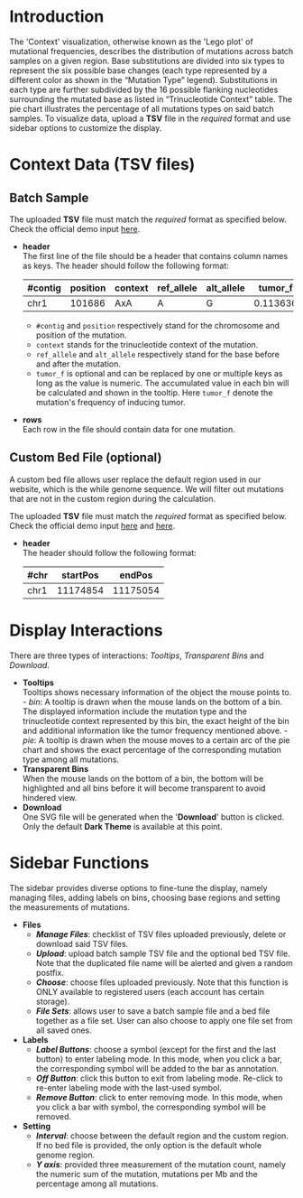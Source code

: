 # Introduction
The 'Context' visualization, otherwise known as the 'Lego plot' of mutational frequencies, describes the distribution of mutations across batch samples on a given region. Base substitutions are divided into six types to represent the six possible base changes (each type represented by a different color as shown in the “Mutation Type” legend). Substitutions in each type are further subdivided by the 16 possible flanking nucleotides surrounding the mutated base as listed in “Trinucleotide Context” table. The pie chart illustrates the percentage of all mutations types on said batch samples. To visualize data, upload a **TSV** file in the *required* format and use sidebar options to customize the display.

# Context Data (TSV files)

## Batch Sample
The uploaded **TSV** file must match the *required* format as specified below.<br/>
Check the official demo input [here](https://github.com/Nobel-Justin/Oviz-Bio-demo/blob/master/SNV_Context/demo_data/SNV_TSV_file.txt).
- **header**<br/>
  The first line of the file should be a header that contains column names as keys. The header should follow the following format:

    | #contig |  position |  context | ref_allele |  alt_allele | tumor_f |
    |---|---|---|---|---|---|
    | chr1  | 101686  | AxA | A | G | 0.113636 |

    - `#contig` and `position` respectively stand for the chromosome and position of the mutation.
    - `context` stands for the trinucleotide context of the mutation.
    - `ref_allele` and `alt_allele` respectively stand for the base before and after the mutation.
    - `tumor_f` is optional and can be replaced by one or multiple keys as long as the value is numeric. The accumulated value in each bin will be calculated and shown in the tooltip. Here `tumor_f` denote the mutation's frequency of inducing tumor.

- **rows**<br/>
  Each row in the file should contain data for one mutation.

## Custom Bed File (optional)

A custom bed file allows user replace the default region used in our website, which is the while genome sequence. We will filter out mutations that are not in the custom region during the calculation.

The uploaded **TSV** file must match the *required* format as specified below.<br/>
Check the official demo input [here](https://github.com/Nobel-Justin/Oviz-Bio-demo/blob/master/SNV_Context/demo_data/user_bustom_region-1.bed) and [here](https://github.com/Nobel-Justin/Oviz-Bio-demo/blob/master/SNV_Context/demo_data/user_bustom_region-2.bed).

- **header**<br/>
  The header should follow the following format:

    | #chr |  startPos |  endPos |
    |---|---|---|
    | chr1  | 11174854  | 11175054 |

# Display Interactions
There are three types of interactions: *Tooltips*, *Transparent Bins* and *Download*.

- **Tooltips**<br/>
    Tooltips shows necessary information of the object the mouse points to.
        - _*bin*_: A tooltip is drawn when the mouse lands on the bottom of a bin. The displayed information include the mutation type and the trinucleotide context represented by this bin, the exact height of the bin and additional information like the tumor frequency mentioned above.
        - _*pie*_: A tooltip is drawn when the mouse moves to a certain arc of the pie chart and shows the exact percentage of the corresponding mutation type among all mutations.
- **Transparent Bins**<br/>
    When the mouse lands on the bottom of a bin, the bottom will be highlighted and all bins before it will become transparent to avoid hindered view.
- **Download**<br/>
  One SVG file will be generated when the '**Download**' button is clicked. Only the default **Dark Theme** is available at this point.

# Sidebar Functions
The sidebar provides diverse options to fine-tune the display, namely managing files, adding labels on bins, choosing base regions and setting the measurements of mutations.

- **Files**
  - __*Manage Files*__: checklist of TSV files uploaded previously, delete or download said TSV files.
  - __*Upload*__: upload batch sample TSV file and the optional bed TSV file. Note that the duplicated file name will be alerted and given a random postfix.
  - __*Choose*__: choose files uploaded previously. Note that this function is ONLY available to registered users (each account has certain storage).
  - __*File Sets*__: allows user to save a batch sample file and a bed file together as a file set. User can also choose to apply one file set from all saved ones.
- **Labels**
  - __*Label Buttons*__: choose a symbol (except for the first and the last button) to enter labeling mode. In this mode, when you click a bar, the corresponding symbol will be added to the bar as annotation.
  - __*Off Button*__: click this button to exit from labeling mode. Re-click to re-enter labeling mode with the last-used symbol. 
  - __*Remove Button*__: click to enter removing mode. In this mode, when you click a bar with symbol, the corresponding symbol will be removed.
- **Setting**<br/>
  - __*Interval*__: choose between the default region and the custom region. If no bed file is provided, the only option is the default whole genome region.
  - __*Y axis*__: provided three measurement of the mutation count, namely the numeric sum of the mutation, mutations per Mb and the percentage among all mutations.




